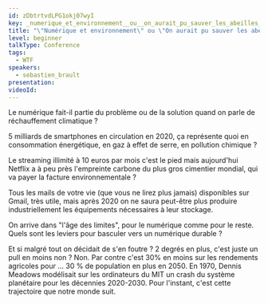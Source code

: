 ```yaml
---
id: zDbtrtvdLPG1okj07wyI
key: _numerique_et_environnement__ou__on_aurait_pu_sauver_les_abeilles__on_a_prefere_sortir_un_nouvel_iphone_
title: "\"Numérique et environnement\" ou \"On aurait pu sauver les abeilles, on a préféré sortir un nouvel iPhone\""
level: beginner
talkType: Conference 
tags:
  - WTF
speakers:
  - sebastien_brault
presentation:
videoId:
---
```

Le numérique fait-il partie du problème ou de la solution quand on parle de réchauffement climatique ?

5 milliards de smartphones en circulation en 2020, ça représente quoi en consommation énergétique, en gaz à effet de serre, en pollution chimique ?

Le streaming illimité à 10 euros par mois c'est le pied mais aujourd'hui Netflix a à peu près l'empreinte carbone du plus gros cimentier mondial, qui va payer la facture environnementale ?

Tous les mails de votre vie (que vous ne lirez plus jamais) disponibles sur Gmail, très utile, mais après 2020 on ne saura peut-être plus produire industriellement les équipements nécessaires à leur stockage.

On arrive dans "l'âge des limites", pour le numérique comme pour le reste. Quels sont les leviers pour basculer vers un numérique durable ?

Et si malgré tout on décidait de s'en foutre ? 2 degrés en plus, c'est juste un pull en moins non ? Non. Par contre c'est 30% en moins sur les rendements agricoles pour ... 30 % de population en plus en 2050. En 1970, Dennis Meadows modélisait sur les ordinateurs du MIT un crash du système planétaire pour les décennies 2020-2030. Pour l'instant, c'est cette trajectoire que notre monde suit.

